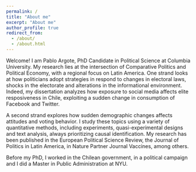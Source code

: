 ```yaml
---
permalink: /
title: "About me"
excerpt: "About me"
author_profile: true
redirect_from: 
  - /about/
  - /about.html
---
```


Welcome! I am Pablo Argote, PhD Candidate in Political Science at Columbia University. My research lies at the intersection of Comparative Politics and Political Economy, with a regional focus on Latin America. One strand looks at how politicians adopt strategies in respond to changes in electoral laws, shocks in the electorate and alterations in the informational environment. Indeed, my dissertation analyzes how exposure to social media affects elite resposiveness in Chile, exploiting a sudden change in consumption of Facebook and Twitter. 

A second strand explores how sudden demographic changes affects attitudes and voting behavior. I study these topics using a variety of quantitative methods, including experiments, quasi-experimental designs and text analysis, always prioritizing causal identification. My research has been published in the European Political Science Review, the Journal of Politics in Latin America, in Nature Partner Journal Vaccines, among others.

Before my PhD, I worked in the Chilean government, in a political campaign and I did a Master in Public Administration at NYU.  
